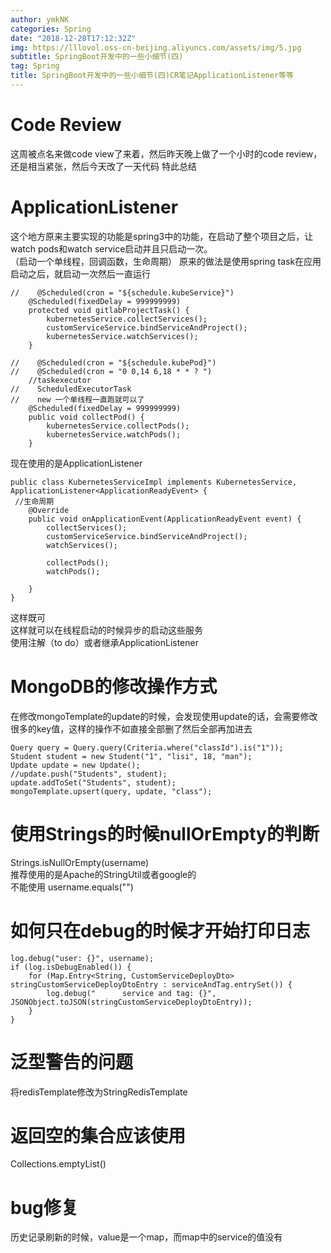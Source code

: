 ```yaml
---
author: ymkNK
categories: Spring
date: "2018-12-28T17:12:32Z"
img: https://lllovol.oss-cn-beijing.aliyuncs.com/assets/img/5.jpg
subtitle: SpringBoot开发中的一些小细节(四)
tag: Spring
title: SpringBoot开发中的一些小细节(四)CR笔记ApplicationListener等等
---
```

# Code Review
这周被点名来做code view了来着，然后昨天晚上做了一个小时的code review，还是相当紧张，然后今天改了一天代码 特此总结
# ApplicationListener
这个地方原来主要实现的功能是spring3中的功能，在启动了整个项目之后，让watch pods和watch service启动并且只启动一次。  
（启动一个单线程，回调函数，生命周期）
原来的做法是使用spring task在应用启动之后，就启动一次然后一直运行

    //    @Scheduled(cron = "${schedule.kubeService}")
        @Scheduled(fixedDelay = 999999999)
        protected void gitlabProjectTask() {
            kubernetesService.collectServices();
            customServiceService.bindServiceAndProject();
            kubernetesService.watchServices();
        }

    //    @Scheduled(cron = "${schedule.kubePod}")
    //    @Scheduled(cron = "0 0,14 6,18 * * ? ")
        //taskexecutor
    //    ScheduledExecutorTask
    //    new 一个单线程一直跑就可以了
        @Scheduled(fixedDelay = 999999999)
        public void collectPod() {
            kubernetesService.collectPods();
            kubernetesService.watchPods();
        }

现在使用的是ApplicationListener

    public class KubernetesServiceImpl implements KubernetesService, ApplicationListener<ApplicationReadyEvent> {
     //生命周期
        @Override
        public void onApplicationEvent(ApplicationReadyEvent event) {
            collectServices();
            customServiceService.bindServiceAndProject();
            watchServices();

            collectPods();
            watchPods();

        }
    }

这样既可  
这样就可以在线程启动的时候异步的启动这些服务  
使用注解（to do）或者继承ApplicationListener<ApplicationReadyEvent>  

# MongoDB的修改操作方式
在修改mongoTemplate的update的时候，会发现使用update的话，会需要修改很多的key值，这样的操作不如直接全部删了然后全部再加进去

    Query query = Query.query(Criteria.where("classId").is("1"));
    Student student = new Student("1", "lisi", 18, "man");
    Update update = new Update();
    //update.push("Students", student);
    update.addToSet("Students", student);
    mongoTemplate.upsert(query, update, "class");


# 使用Strings的时候nullOrEmpty的判断
Strings.isNullOrEmpty(username)  
推荐使用的是Apache的StringUtil或者google的  
不能使用 username.equals("")  

# 如何只在debug的时候才开始打印日志

    log.debug("user: {}", username);
    if (log.isDebugEnabled()) {
        for (Map.Entry<String, CustomServiceDeployDto> stringCustomServiceDeployDtoEntry : serviceAndTag.entrySet()) {
            log.debug("      service and tag: {}", JSONObject.toJSON(stringCustomServiceDeployDtoEntry));
        }
    }

# 泛型警告的问题
将redisTemplate修改为StringRedisTemplate

# 返回空的集合应该使用
Collections.emptyList()

# bug修复
历史记录刷新的时候，value是一个map，而map中的service的值没有
